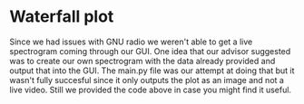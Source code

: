 # Waterfall plot

Since we had issues with GNU radio we weren't able to get a live spectrogram coming through our GUI. One idea that our advisor suggested was to create our own spectrogram with the data already provided and output that into the GUI. The main.py file was our attempt at doing that but it wasn't fully succesful since it only outputs the plot as an image and not a live video. Still we provided the code above in case you might find it useful. 
